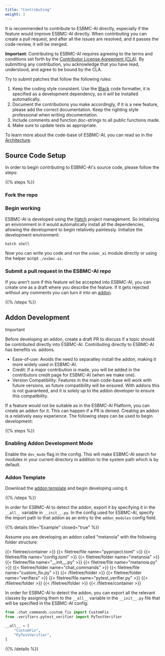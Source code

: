 ```yaml
---
title: "Contributing"
weight: 3
---
```


It is recommended to contribute to ESBMC-AI directly, especially if the feature would improve ESBMC-AI directly. When contributing you can create a pull request, and after all the issues are resolved, and it passes the code-review, it will be merged.

**Important**: Contributing to ESBMC-AI requires agreeing to the terms and conditions set forth by the [Contributor License Agreement (CLA)](https://github.com/esbmc/esbmc-ai/blob/master/CLA.md). By submitting any contribution, you acknowledge that you have read, understood, and agree to be bound by the CLA.

Try to submit patches that follow the following rules:

1. Keep the coding style consistent. Use the [Black](https://pypi.org/project/black/) code formatter, it is specified as a development dependency, so it will be installed automatically.
2. Document the contributions you make accordingly, if it is a new feature, please add the correct documentation. Keep the righting style professional when writing documentation.
3. Include comments and function doc-strings to all public functions made.
4. Make sure to update tests as appropriate.

To learn more about the code-base of ESBMC-AI, you can read so in the [Architecture](/docs/architecture).

## Source Code Setup

In order to begin contributing to ESBMC-AI's source code, please follow the steps:

{{% steps %}}

### Fork the repo

### Begin working

ESBMC-AI is developed using the [Hatch](https://hatch.pypa.io/latest/) project management. So initializing an environment in it would automatically install all the dependencies, allowing the development to begin relatively painlessly. Initialize the development environment:

```sh
hatch shell
```

Now you can write you code and run the `esbmc_ai` module directly or using the helper script `./esbmc-ai`.

### Submit a pull request in the ESBMC-AI repo

If you aren't sure if this feature wil be accepted into ESBMC-AI, you can create one as a draft where you describe the feature. If it gets rejected without any comments you can turn it into an [addon](#addon-development).

{{% /steps %}}

## Addon Development

> [!IMPORTANT]
> Before developing an addon, create a draft PR to discuss if a topic should be contributed directly into ESBMC-AI. Contributing directly to ESBMC-AI has benefits vs. addons.
>* Ease-of-use: Avoids the need to separatley install the addon, making it more widely used in ESBMC-AI.
>* Credit: If a major contribution is made, you will be added in the contributors credit page for ESBMC-AI (when we make one).
>* Version Compatibility: Features in the main code-base will work with future versions, as future compatibility will be ensured. With addons this is not guaranteed, and it is solely up to the addon developer to ensure this compaitbility.

If a feature would not be suitable as in the ESBMC-AI Platform, you can create an addon for it. This can happen if a PR is denied. Creating an addon is a relatively easy experience. The following steps can be used to begin development:

{{% steps %}}

### Enabling Addon Development Mode

Enable the `dev_mode` flag in the config. This will make ESBMC-AI search for modules in your current directory in addition to the system path which is by default.

### Addon Template

Download the [addon template](https://github.com/Yiannis128/esbmc_ai_addon_template) and begin developing using it.

{{% /steps %}}

In order for ESBMC-AI to detect the addon, export it by specifying it in the `__all__` variable in `__init__.py`. In the config used for ESBMC-AI, specify the import path to that addon as an entry to the `addon_modules` config field.

{{% details title="Example" closed="true" %}}

Assume you are developing an addon called "metanoia" with the following folder structure:

{{< filetree/container >}}
    {{< filetree/file name="pyproject.toml" >}}
    {{< filetree/file name="config.toml" >}}
    {{< filetree/folder name="metanoia" >}}
        {{< filetree/file name="\_\_init\_\_.py" >}}
        {{< filetree/file name="metanoia.py" >}}
        {{< filetree/folder name="chat_commands" >}}
            {{< filetree/file name="custom_fix.py" >}}
        {{< /filetree/folder >}}
        {{< filetree/folder name="verifiers" >}}
            {{< filetree/file name="pytest_verifier.py" >}}
        {{< /filetree/folder >}}
    {{< /filetree/folder >}}
{{< /filetree/container >}}

In order for ESBMC-AI to detect the addon, you can export all the relevant classes by assigning them to the `__all__` variable in the `__init__.py` file that will be specified in the ESBMC-AI config:

```py {filename="metanoia/__init__.py"}
from .chat_commands.custom_fix import CustomFix
from .verifiers.pytest_verifier import PyTestVerifier

__all__ = [
    "CustomFix",
    "PyTestVerifier",
]
```

{{% /details %}}